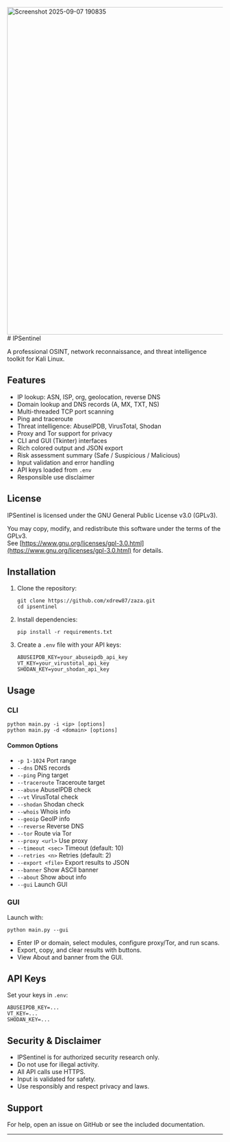 <img width="697" height="764" alt="Screenshot 2025-09-07 190835" src="https://github.com/user-attachments/assets/6a082629-37da-4738-8995-ba64c47bd74d" />
# IPSentinel

A professional OSINT, network reconnaissance, and threat intelligence toolkit for Kali Linux.

## Features

- IP lookup: ASN, ISP, org, geolocation, reverse DNS
- Domain lookup and DNS records (A, MX, TXT, NS)
- Multi-threaded TCP port scanning
- Ping and traceroute
- Threat intelligence: AbuseIPDB, VirusTotal, Shodan
- Proxy and Tor support for privacy
- CLI and GUI (Tkinter) interfaces
- Rich colored output and JSON export
- Risk assessment summary (Safe / Suspicious / Malicious)
- Input validation and error handling
- API keys loaded from `.env`
- Responsible use disclaimer

## License

IPSentinel is licensed under the GNU General Public License v3.0 (GPLv3).

You may copy, modify, and redistribute this software under the terms of the GPLv3.  
See [https://www.gnu.org/licenses/gpl-3.0.html](https://www.gnu.org/licenses/gpl-3.0.html) for details.

## Installation

1. Clone the repository:
    ```
    git clone https://github.com/xdrew87/zaza.git
    cd ipsentinel
    ```
2. Install dependencies:
    ```
    pip install -r requirements.txt
    ```
3. Create a `.env` file with your API keys:
    ```
    ABUSEIPDB_KEY=your_abuseipdb_api_key
    VT_KEY=your_virustotal_api_key
    SHODAN_KEY=your_shodan_api_key
    ```

## Usage

### CLI

```
python main.py -i <ip> [options]
python main.py -d <domain> [options]
```

#### Common Options

- `-p 1-1024`         Port range
- `--dns`             DNS records
- `--ping`            Ping target
- `--traceroute`      Traceroute target
- `--abuse`           AbuseIPDB check
- `--vt`              VirusTotal check
- `--shodan`          Shodan check
- `--whois`           Whois info
- `--geoip`           GeoIP info
- `--reverse`         Reverse DNS
- `--tor`             Route via Tor
- `--proxy <url>`     Use proxy
- `--timeout <sec>`   Timeout (default: 10)
- `--retries <n>`     Retries (default: 2)
- `--export <file>`   Export results to JSON
- `--banner`          Show ASCII banner
- `--about`           Show about info
- `--gui`             Launch GUI

### GUI

Launch with:
```
python main.py --gui
```
- Enter IP or domain, select modules, configure proxy/Tor, and run scans.
- Export, copy, and clear results with buttons.
- View About and banner from the GUI.

## API Keys

Set your keys in `.env`:
```
ABUSEIPDB_KEY=...
VT_KEY=...
SHODAN_KEY=...
```

## Security & Disclaimer

- IPSentinel is for authorized security research only.
- Do not use for illegal activity.
- All API calls use HTTPS.
- Input is validated for safety.
- Use responsibly and respect privacy and laws.

## Support

For help, open an issue on GitHub or see the included documentation.

---


